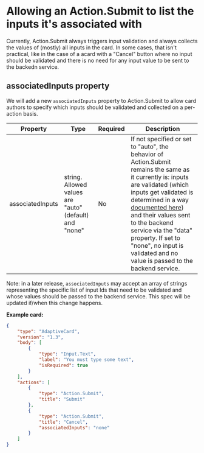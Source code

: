 # Allowing an Action.Submit to list the inputs it's associated with

Currently, Action.Submit always triggers input validation and always collects the values of (mostly) all inputs in the card. In some cases, that isn't practical, like in the case of a acard with a "Cancel" button where no input should be validated and there is no need for any input value to be sent to the backedn service.

## associatedInputs property
We will add a new `associatedInputs` property to Action.Submit to allow card authors to specify which inputs should be validated and collected on a per-action basis.

| Property | Type | Required | Description |
| --- | --- | --- | --- |
| associatedInputs | string. Allowed values are "auto" (default) and "none" | No | If not specified or set to "auto", the behavior of Action.Submit remains the same as it currently is: inputs are validated (which inputs get validated is determined in a way [documented here](https://docs.microsoft.com/en-us/adaptive-cards/authoring-cards/input-validation)) and their values sent to the backend service via the "data" property. If set to "none", no input is validated and no value is passed to the backend service. |

Note: in a later release, `associatedInputs` may accept an array of strings representing the specific list of input Ids that need to be validated and whose values should be passed to the backend service. This spec will be updated if/when this change happens.

**Example card:**
```json
{
    "type": "AdaptiveCard",
    "version": "1.3",
    "body": [
        {
            "type": "Input.Text",
            "label": "You must type some text",
            "isRequired": true
        }
    ],
    "actions": [
        {
            "type": "Action.Submit",
            "title": "Submit"
        },
        {
            "type": "Action.Submit",
            "title": "Cancel",
            "associatedInputs": "none"
        }
    ]
}
```
